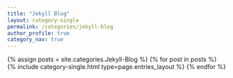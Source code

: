```yaml
---
title: "Jekyll Blog"
layout: category-single
permalink: /categories/jekyll-blog
author_profile: true
category_nav: true
---
```

{% assign posts = site.categories.Jekyll-Blog %}
{% for post in posts %} {% include category-single.html type=page.entries_layout %} {% endfor %}